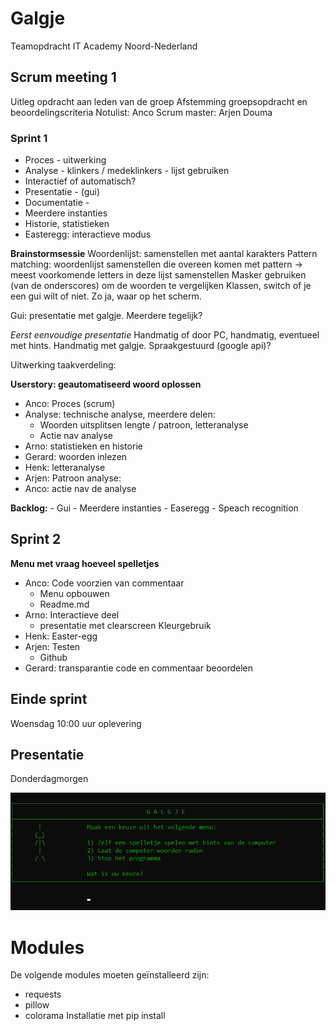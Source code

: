 # Galgje

Teamopdracht IT Academy Noord-Nederland

## Scrum meeting 1

Uitleg opdracht aan leden van de groep
Afstemming groepsopdracht en beoordelingscriteria
Notulist: Anco
Scrum master: Arjen Douma

### Sprint 1

- Proces - uitwerking
- Analyse - klinkers / medeklinkers - lijst gebruiken
- Interactief of automatisch?
- Presentatie - (gui)
- Documentatie - 
- Meerdere instanties
- Historie, statistieken
- Easteregg: interactieve modus

**Brainstormsessie**
Woordenlijst: samenstellen met aantal karakters
Pattern matching: woordenlijst samenstellen die overeen komen met pattern 
-> meest voorkomende letters in deze lijst samenstellen
Masker gebruiken (van de onderscores) om de woorden te vergelijken
Klassen, switch of je een gui wilt of niet. Zo ja, waar op het scherm.

Gui: presentatie met galgje. Meerdere tegelijk?

*Eerst eenvoudige presentatie*
Handmatig of door PC, handmatig, eventueel met hints.
Handmatig met galgje.
Spraakgestuurd (google api)?

Uitwerking taakverdeling:

**Userstory: geautomatiseerd woord oplossen**
- Anco: Proces  (scrum)
- Analyse: technische analyse, meerdere delen: 
	- Woorden uitsplitsen lengte / patroon, letteranalyse
	- Actie nav analyse
- Arno: statistieken en historie
- Gerard: woorden inlezen
- Henk: letteranalyse
- Arjen: Patroon analyse: 
- Anco: actie nav de analyse


**Backlog:**
	- Gui
	- Meerdere instanties
	- Easeregg
	- Speach recognition
	
## Sprint 2

**Menu met vraag hoeveel spelletjes**
- Anco: Code voorzien van commentaar
	- Menu opbouwen
	- Readme.md
- Arno: Interactieve deel
	- presentatie met clearscreen
Kleurgebruik
- Henk: Easter-egg
- Arjen: Testen
	- Github
- Gerard: transparantie code en commentaar beoordelen

## Einde sprint
Woensdag 10:00 uur oplevering

## Presentatie
Donderdagmorgen

![Screenshot van Galgje](/galgje_menu.png "Galgje menu")

# Modules
De volgende modules moeten geïnstalleerd zijn:
- requests
- pillow
- colorama
Installatie met pip install <modulenaam>
